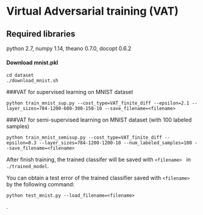# Virtual Adversarial training (VAT)

## Required libraries
python 2.7, numpy 1.14, theano 0.7.0, docopt 0.6.2

#### Download mnist.pkl
```
cd dataset
./download_mnist.sh
```

###VAT for supervised learning on MNIST dataset 
```
python train_mnist_sup.py --cost_type=VAT_finite_diff --epsilon=2.1 --layer_sizes=784-1200-600-300-150-10 --save_filename=<filename>
```
###VAT for semi-supervised learning on MNIST dataset (with 100 labeled samples)
```
python train_mnist_semisup.py --cost_type=VAT_finite_diff --epsilon=0.3 --layer_sizes=784-1200-1200-10 --num_labeled_samples=100 --save_filename=<filename>
```
After finish training, the trained classifer will be saved with `<filename> ` in ` ./trained_model `.

You can obtain a test error of the trained classifier saved with `<filename> ` by the following command:
```
python test_mnist.py --load_filename=<filename>
```
.

